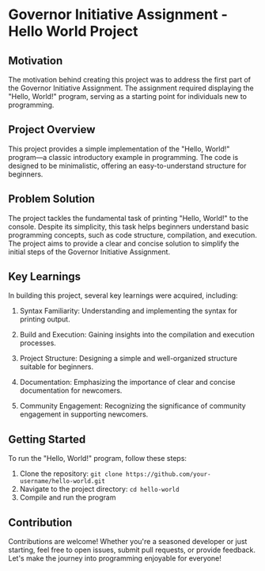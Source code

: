 # Governor Initiative Assignment - Hello World Project

## Motivation
The motivation behind creating this project was to address the first part of the Governor Initiative Assignment. The assignment required displaying the "Hello, World!" program, serving as a starting point for individuals new to programming.

## Project Overview
This project provides a simple implementation of the "Hello, World!" program—a classic introductory example in programming. The code is designed to be minimalistic, offering an easy-to-understand structure for beginners.

## Problem Solution
The project tackles the fundamental task of printing "Hello, World!" to the console. Despite its simplicity, this task helps beginners understand basic programming concepts, such as code structure, compilation, and execution. The project aims to provide a clear and concise solution to simplify the initial steps of the Governor Initiative Assignment.

## Key Learnings
In building this project, several key learnings were acquired, including:

1. Syntax Familiarity: Understanding and implementing the syntax for printing output.
   
2. Build and Execution: Gaining insights into the compilation and execution processes.

3. Project Structure: Designing a simple and well-organized structure suitable for beginners.

4. Documentation: Emphasizing the importance of clear and concise documentation for newcomers.

5. Community Engagement: Recognizing the significance of community engagement in supporting newcomers.

## Getting Started
To run the "Hello, World!" program, follow these steps:

1. Clone the repository: `git clone https://github.com/your-username/hello-world.git`
2. Navigate to the project directory: `cd hello-world`
3. Compile and run the program

## Contribution
Contributions are welcome! Whether you're a seasoned developer or just starting, feel free to open issues, submit pull requests, or provide feedback. Let's make the journey into programming enjoyable for everyone!
